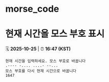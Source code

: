 # morse_code
# 현재 시간을 모스 부호 표시
<!-- MORSE_TIME_START -->
🗓️ **2025-10-25** | ⏰ **16:47 (KST)**

```
현재 시간을 입력하세요. 모스 부호로 바꿉니다
.---- -.... ....- --...
모스 부호를 다시 현재 시간으로 바꿉니다
1647
```
<!-- MORSE_TIME_END -->
